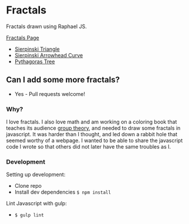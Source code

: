 # Fractals

Fractals drawn using Raphael JS.

[Fractals Page](https://aberke.github.io/fractals/)


* [Sierpinski Triangle](https://github.com/aberke/fractals/blob/master/js/sierpinski-triangle.js)
* [Sierpinski Arrowhead Curve](https://github.com/aberke/fractals/blob/master/js/sierpinski-arrowhead-curve.js)
* [Pythagoras Tree](https://github.com/aberke/fractals/blob/master/js/pythagoras-tree.js)


## Can I add some more fractals?

* Yes - Pull requests welcome!


### Why?

I love fractals.  I also love math and am working on a coloring book that teaches its audience <a target="_blank" href="https://en.wikipedia.org/wiki/Group_theory">group theory</a>, and needed to draw some fractals in javascript.  It was harder than I thought, and led down a rabbit hole that seemed worthy of a webpage.  I wanted to be able to share the javascript code I wrote so that others did not later have the same troubles as I.


### Development

Setting up development:

- Clone repo
- Install dev dependencies `$ npm install`

Lint Javascript with gulp:
- `$ gulp lint`
